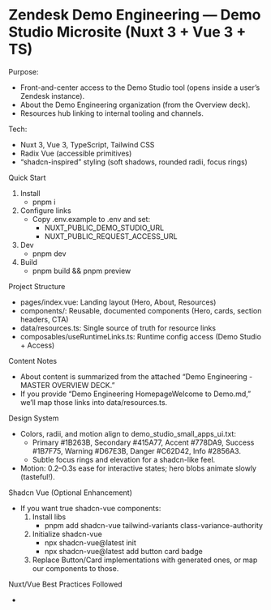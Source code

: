 # Zendesk Demo Engineering — Demo Studio Microsite (Nuxt 3 + Vue 3 + TS)

Purpose:
- Front-and-center access to the Demo Studio tool (opens inside a user’s Zendesk instance).
- About the Demo Engineering organization (from the Overview deck).
- Resources hub linking to internal tooling and channels.

Tech:
- Nuxt 3, Vue 3, TypeScript, Tailwind CSS
- Radix Vue (accessible primitives)
- “shadcn-inspired” styling (soft shadows, rounded radii, focus rings)

Quick Start
1) Install
   - pnpm i
2) Configure links
   - Copy .env.example to .env and set:
     - NUXT_PUBLIC_DEMO_STUDIO_URL
     - NUXT_PUBLIC_REQUEST_ACCESS_URL
3) Dev
   - pnpm dev
4) Build
   - pnpm build && pnpm preview

Project Structure
- pages/index.vue: Landing layout (Hero, About, Resources)
- components/: Reusable, documented components (Hero, cards, section headers, CTA)
- data/resources.ts: Single source of truth for resource links
- composables/useRuntimeLinks.ts: Runtime config access (Demo Studio + Access)

Content Notes
- About content is summarized from the attached “Demo Engineering - MASTER OVERVIEW DECK.”
- If you provide “Demo Engineering HomepageWelcome to Demo.md,” we’ll map those links into data/resources.ts.

Design System
- Colors, radii, and motion align to demo_studio_small_apps_ui.txt:
  - Primary #1B263B, Secondary #415A77, Accent #778DA9, Success #1B7F75, Warning #D67E3B, Danger #C62D42, Info #2856A3.
  - Subtle focus rings and elevation for a shadcn-like feel.
- Motion: 0.2–0.3s ease for interactive states; hero blobs animate slowly (tasteful!).

Shadcn Vue (Optional Enhancement)
- If you want true shadcn-vue components:
  1) Install libs
     - pnpm add shadcn-vue tailwind-variants class-variance-authority
  2) Initialize shadcn-vue
     - npx shadcn-vue@latest init
     - npx shadcn-vue@latest add button card badge
  3) Replace Button/Card implementations with generated ones, or map our components to those.

Nuxt/Vue Best Practices Followed
- <script setup lang="ts"> with type-safe props
- Reusable, composable-driven patterns
- SEO with useSeoMeta/useHead
- Mobile-first, responsive Tailwind design
- Clear comments and small, focused components

Accessibility
- Semantics for headers/sections
- Visible focus states, adequate contrast
- Radix Vue primitives available if needed

Deployment
- Static hosting or Node runtime:
  - Output: .output/ after build
  - Any static host that supports Nuxt 3 output is fine

Enjoy! And if you want this in your house style (design-guideslines.md), share that file and I’ll tune spacing, typography, and theming precisely

Run locally (npm or pnpm)
-------------------------

This project was developed with Nuxt 3 + Vue 3 + TypeScript. You can use either pnpm (recommended in the original notes) or npm. Example commands for macOS / zsh:

Install dependencies

```bash
# using pnpm (recommended)
pnpm install

# or using npm
npm install
```

Set runtime env vars

```bash
# copy example env and edit
cp .env.example .env
# then open .env and set NUXT_PUBLIC_DEMO_STUDIO_URL and NUXT_PUBLIC_REQUEST_ACCESS_URL
```

Run the dev server

```bash
# pnpm
pnpm dev

# or npm
npm run dev
```

Build & preview

```bash
# build
npm run build

# preview production build locally
npm run preview
```

Troubleshooting notes
- Node: Use a recent Node.js LTS (18.x or newer) for best compatibility with Nuxt 3.
- If you see errors about missing `vue-tsc` or Volar types, run `npm install` (or `pnpm install`) to ensure devDependencies are present. The project includes `vue-tsc` and `@volar/typescript` to support type-checking.
- If TypeScript/vite shows stale errors after dependency changes, try removing `node_modules/.vite` or restarting the dev server.
- Nuxt prints a warning if `postcss.config.cjs` is present; the project includes Tailwind integration — you can ignore that warning or migrate PostCSS config into `nuxt.config.ts`'s `postcss` option.

Verification
- After `npm run dev` you should see the Vite and Nuxt servers start and a local URL like `http://localhost:3000` in the terminal. Open that URL in your browser to view the site.

If you prefer, I can add a tiny troubleshooting script or cross-check Node/npm versions automatically—tell me your preference and I’ll add it.






